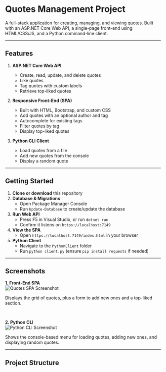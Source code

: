 ﻿# Quotes Management Project

A full-stack application for creating, managing, and viewing quotes. Built with an ASP.NET Core Web API, a single-page front-end using HTML/CSS/JS, and a Python command-line client.

---

## Features

1. **ASP.NET Core Web API**  
   - Create, read, update, and delete quotes  
   - Like quotes  
   - Tag quotes with custom labels  
   - Retrieve top-liked quotes  

2. **Responsive Front-End (SPA)**  
   - Built with HTML, Bootstrap, and custom CSS  
   - Add quotes with an optional author and tag  
   - Autocomplete for existing tags  
   - Filter quotes by tag  
   - Display top-liked quotes  

3. **Python CLI Client**  
   - Load quotes from a file  
   - Add new quotes from the console  
   - Display a random quote  

---

## Getting Started

1. **Clone or download** this repository  
2. **Database & Migrations**  
   - Open Package Manager Console  
   - Run `Update-Database` to create/update the database  
3. **Run Web API**  
   - Press F5 in Visual Studio, or run `dotnet run`  
   - Confirm it listens on `https://localhost:7149`  
4. **View the SPA**  
   - Open `https://localhost:7149/index.html` in your browser  
5. **Python Client**  
   - Navigate to the `PythonClient` folder  
   - Run `python client.py` (ensure `pip install requests` if needed)  

---

## Screenshots

**1. Front-End SPA**  
![Quotes SPA Screenshot](assets/SS_1.png)

Displays the grid of quotes, plus a form to add new ones and a top-liked section.

<br/>

**2. Python CLI**  
![Python CLI Screenshot](assets/SS_2.png)

Shows the console-based menu for loading quotes, adding new ones, and displaying random quotes.

---

## Project Structure

